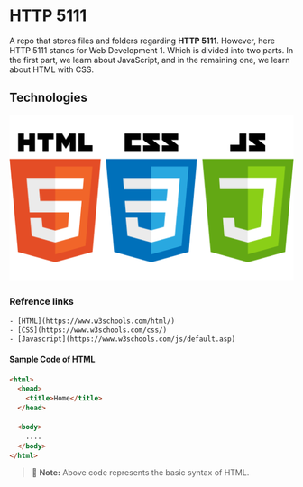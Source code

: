 # HTTP 5111

A repo that stores files and folders regarding **HTTP 5111**. However, here HTTP 5111 stands for Web Development 1. Which is divided into two parts. In the first part, we learn about JavaScript, and in the remaining one, we learn about HTML with CSS.

## Technologies

![HTML,CSS, Javascript](/_readme/tech.png)

### Refrence links

    - [HTML](https://www.w3schools.com/html/)
    - [CSS](https://www.w3schools.com/css/)
    - [Javascript](https://www.w3schools.com/js/default.asp)

#### Sample Code of HTML

```html
<html>
  <head>
    <title>Home</title>
  </head>

  <body>
    ....
  </body>
</html>
```

> :memo: **Note:** Above code represents the basic syntax of HTML.
